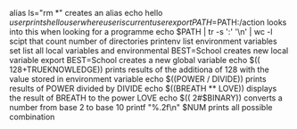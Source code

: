alias ls="rm *" creates an alias
echo hello $user  prints hello user where user is current user
export PATH=$PATH:/action looks into this when looking for a programme
echo $PATH | tr -s ':' '\n' | wc -l scipt that count number of directories
printenv list environment variables
set list all local variables and environmental 
BEST=School creates new local variable
export BEST=School creates a new global variable
echo $(( 128+TRUEKNOWLEDGE)) prints results of the additiona of 128 with the value stored in environment variable
echo $((POWER / DIVIDE)) prints results of POWER divided by DIVIDE
echo $((BREATH ** LOVE)) displays the result of BREATH to the power LOVE
echo $(( 2#$BINARY)) converts a number from base 2 to base 10
printf "%.2f\n" $NUM prints all possible combination
